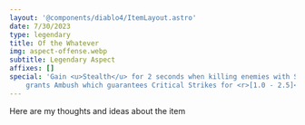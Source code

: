 ```yaml
---
layout: '@components/diablo4/ItemLayout.astro'
date: 7/30/2023
type: legendary
title: Of the Whatever
img: aspect-offense.webp
subtitle: Legendary Aspect
affixes: []
special: 'Gain <u>Stealth</u> for 2 seconds when killing enemies with Shred. Breaking Stealth with an attack
	grants Ambush which guarantees Critical Strikes for <r>[1.0 - 2.5]</r> seconds.'
---
```


Here are my thoughts and ideas about the item
